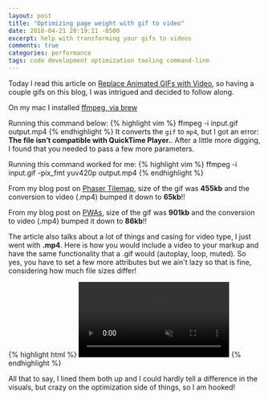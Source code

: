 ```yaml
---
layout: post
title: "Optimizing page weight with gif to video"
date: 2018-04-21 20:19:11 -0500
excerpt: help with transforming your gifs to videos
comments: true
categories: performance
tags: code development optimization tooling command-line
---
```

Today I read this article on [Replace Animated GIFs with Video](https://developers.google.com/web/fundamentals/performance/optimizing-content-efficiency/replace-animated-gifs-with-video/), so having a couple gifs on this blog, I was intrigued and decided to follow along.

On my mac I installed [ffmpeg, via brew](https://trac.ffmpeg.org/wiki/CompilationGuide/macOS#ffmpegthroughHomebrew)

Running this command below:
{% highlight vim %}
ffmpeg -i input.gif output.mp4
{% endhighlight %}
It converts the `gif` to `mp4`, but I got an error: **The file isn’t compatible with QuickTime Player.**. After a little more digging, I found that you needed to pass a few more parameters.

Running this command worked for me:
{% highlight vim %}
ffmpeg -i input.gif -pix_fmt yuv420p output.mp4
{% endhighlight %}

From my blog post on [Phaser Tilemap](https://blog.calebnance.com/phaser/tilemap.html), size of the gif was **455kb** and the conversion to video (.mp4) bumped it down to **65kb**!!

From my blog post on [PWAs](https://blog.calebnance.com/progressive-web-app/simple-progressive-web-app-example.html), size of the gif was **901kb** and the conversion to video (.mp4) bumped it down to **86kb**!!

The article also talks about a lot of things and casing for video type, I just went with **.mp4**. Here is how you would include a video to your markup and have the same functionality that a .gif would (autoplay, loop, muted). So yes, you have to set a few more attributes but we ain't lazy so that is fine, considering how much file sizes differ!

{% highlight html %}
<video autoplay loop muted playsinline>
  <source src="/path/to/video/output.mp4" type="video/mp4">
</video>
{% endhighlight %}

All that to say, I lined them both up and I could hardly tell a difference in the visuals, but crazy on the optimization side of things, so I am hooked!
